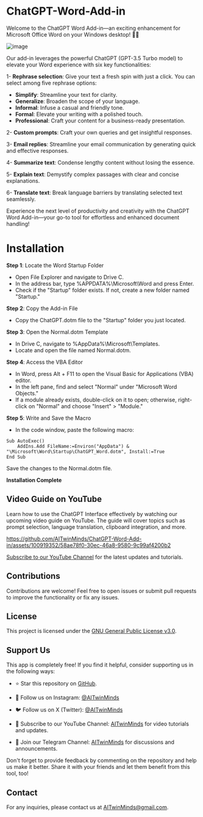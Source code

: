 # ChatGPT-Word-Add-in
Welcome to the ChatGPT Word Add-in—an exciting enhancement for Microsoft Office Word on your Windows desktop! 🎉🎉

![image](https://github.com/AITwinMinds/ChatGPT-Word-Add-in/assets/100919352/9e982fd1-9787-45ab-aa53-e805ad79a0c8)

Our add-in leverages the powerful ChatGPT (GPT-3.5 Turbo model) to elevate your Word experience with six key functionalities:

1- **Rephrase selection**: Give your text a fresh spin with just a click. You can select among five rephrase options:
* **Simplify**: Streamline your text for clarity.
* **Generalize**: Broaden the scope of your language.
* **Informal**: Infuse a casual and friendly tone.
* **Formal**: Elevate your writing with a polished touch.
* **Professional**: Craft your content for a business-ready presentation.


2- **Custom prompts**: Craft your own queries and get insightful responses.

3- **Email replies**: Streamline your email communication by generating quick and effective responses.

4- **Summarize text**: Condense lengthy content without losing the essence.

5- **Explain text**: Demystify complex passages with clear and concise explanations.

6- **Translate text**: Break language barriers by translating selected text seamlessly.

Experience the next level of productivity and creativity with the ChatGPT Word Add-in—your go-to tool for effortless and enhanced document handling!


# Installation
**Step 1**: Locate the Word Startup Folder
* Open File Explorer and navigate to Drive C.
* In the address bar, type %APPDATA%\Microsoft\Word and press Enter.
* Check if the "Startup" folder exists. If not, create a new folder named "Startup."

**Step 2**: Copy the Add-in File
* Copy the ChatGPT.dotm file to the "Startup" folder you just located.

**Step 3**: Open the Normal.dotm Template
* In Drive C, navigate to %AppData%\Microsoft\Templates\.
* Locate and open the file named Normal.dotm.

**Step 4**: Access the VBA Editor
* In Word, press Alt + F11 to open the Visual Basic for Applications (VBA) editor.
* In the left pane, find and select "Normal" under "Microsoft Word Objects."
* If a module already exists, double-click on it to open; otherwise, right-click on "Normal" and choose "Insert" > "Module."

**Step 5**: Write and Save the Macro
* In the code window, paste the following macro:

```{r test-python, engine='python'}
Sub AutoExec()
    AddIns.Add FileName:=Environ("AppData") & "\Microsoft\Word\Startup\ChatGPT_Word.dotm", Install:=True
End Sub
```
Save the changes to the Normal.dotm file.

**Installation Complete**

## Video Guide on YouTube

Learn how to use the ChatGPT Interface effectively by watching our upcoming video guide on YouTube. The guide will cover topics such as prompt selection, language translation, clipboard integration, and more.



https://github.com/AITwinMinds/ChatGPT-Word-Add-in/assets/100919352/58ae78f0-30ec-46a8-9580-9c99af4200b2



[Subscribe to our YouTube Channel](https://www.youtube.com/@AITwinMinds) for the latest updates and tutorials. 

## Contributions

Contributions are welcome! Feel free to open issues or submit pull requests to improve the functionality or fix any issues.

## License

This project is licensed under the [GNU General Public License v3.0](LICENSE).

## Support Us

This app is completely free! If you find it helpful, consider supporting us in the following ways:

- ⭐ Star this repository on [GitHub](https://github.com/AITwinMinds/ChatGPT-Word-Add-in).

- 📸 Follow us on Instagram: [@AITwinMinds](https://www.instagram.com/AITwinMinds)
  
- 🐦 Follow us on X (Twitter): [@AITwinMinds](https://twitter.com/AITwinMinds)

- 🎥 Subscribe to our YouTube Channel: [AITwinMinds](https://www.youtube.com/@AITwinMinds) for video tutorials and updates.

- 📣 Join our Telegram Channel: [AITwinMinds](https://t.me/AITwinMinds) for discussions and announcements.

Don't forget to provide feedback by commenting on the repository and help us make it better. Share it with your friends and let them benefit from this tool, too!

## Contact

For any inquiries, please contact us at [AITwinMinds@gmail.com](mailto:AITwinMinds@gmail.com).
